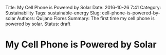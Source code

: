 Title: My Cell Phone is Powered by Solar
Date: 2016-10-26 7:41
Category: Sustainability
Tags: sustainable-energy
Slug: cell-phone-is-powered-by-solar
Authors: Quijano Flores
Summary: The first time my cell phone is powered by solar.
Status: draft

# My Cell Phone is Powered by Solar

